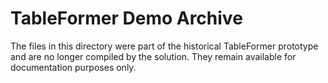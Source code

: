 # TableFormer Demo Archive

The files in this directory were part of the historical TableFormer prototype and
are no longer compiled by the solution. They remain available for documentation
purposes only.
